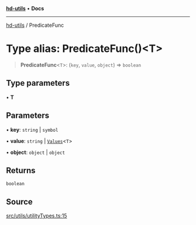[**hd-utils**](../README.md) • **Docs**

***

[hd-utils](../globals.md) / PredicateFunc

# Type alias: PredicateFunc()\<T\>

> **PredicateFunc**\<`T`\>: (`key`, `value`, `object`) => `boolean`

## Type parameters

• **T**

## Parameters

• **key**: `string` \| `symbol`

• **value**: `string` \| [`Values`](Values.md)\<`T`\>

• **object**: `object` \| `object`

## Returns

`boolean`

## Source

[src/utils/utilityTypes.ts:15](https://github.com/AhmadHddad/h-utils/blob/b1dfa95e218c9605f39fc234662ef50e62fadcb8/src/utils/utilityTypes.ts#L15)
